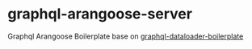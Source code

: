 # graphql-arangoose-server

Graphql Arangoose Boilerplate base on [graphql-dataloader-boilerplate](https://github.com/entria/graphql-dataloader-boilerplate)